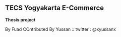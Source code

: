 ## TECS Yogyakarta E-Commerce 
**Thesis project**

By Fuad 
COntributed By Yussan :: twitter : @xyussanx